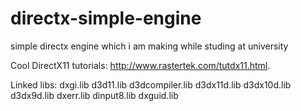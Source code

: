 # directx-simple-engine
simple directx engine which i am making while studing at university

Cool DirectX11 tutorials: http://www.rastertek.com/tutdx11.html.

Linked libs:
dxgi.lib
d3d11.lib
d3dcompiler.lib
d3dx11d.lib
d3dx10d.lib
d3dx9d.lib
dxerr.lib
dinput8.lib
dxguid.lib
